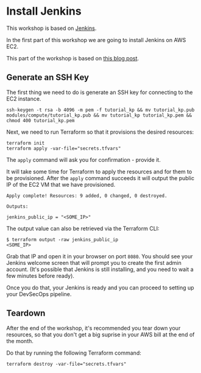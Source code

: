 # Install Jenkins

This workshop is based on [Jenkins](https://www.jenkins.io/).

In the first part of this workshop we are going to install Jenkins on AWS EC2.

This part of the workshop is based on [this blog post](https://betterprogramming.pub/provisioning-a-jenkins-server-on-aws-using-terraform-4cd1351b5d5f).

## Generate an SSH Key

The first thing we need to do is generate an SSH key for connecting to the EC2 instance.

```shell
ssh-keygen -t rsa -b 4096 -m pem -f tutorial_kp && mv tutorial_kp.pub modules/compute/tutorial_kp.pub && mv tutorial_kp tutorial_kp.pem && chmod 400 tutorial_kp.pem
```

Next, we need to run Terraform so that it provisions the desired resources:

```shell
terraform init
terraform apply -var-file="secrets.tfvars"
```

The `apply` command will ask you for confirmation - provide it.

It will take some time for Terraform to apply the resources and for them to be provisioned.
After the `apply` command succeeds it will output the public IP of the EC2 VM that we have provisioned.

```text
Apply complete! Resources: 9 added, 0 changed, 0 destroyed.

Outputs:

jenkins_public_ip = "<SOME_IP>"
```

The output value can also be retrieved via the Terraform CLI:

```shell
$ terraform output -raw jenkins_public_ip
<SOME_IP>
```

Grab that IP and open it in your browser on port `8080`.
You should see your Jenkins welcome screen that will prompt you to create the first admin account.
(It's possible that Jenkins is still installing, and you need to wait a few minutes before ready).

Once you do that, your Jenkins is ready and you can proceed to setting up your DevSecOps pipeline.

## Teardown

After the end of the workshop, it's recommended you tear down your resources, so that you don't get a big suprise in your AWS bill at the end of the month.

Do that by running the following Terraform command:

```shell
terraform destroy -var-file="secrets.tfvars"
```
